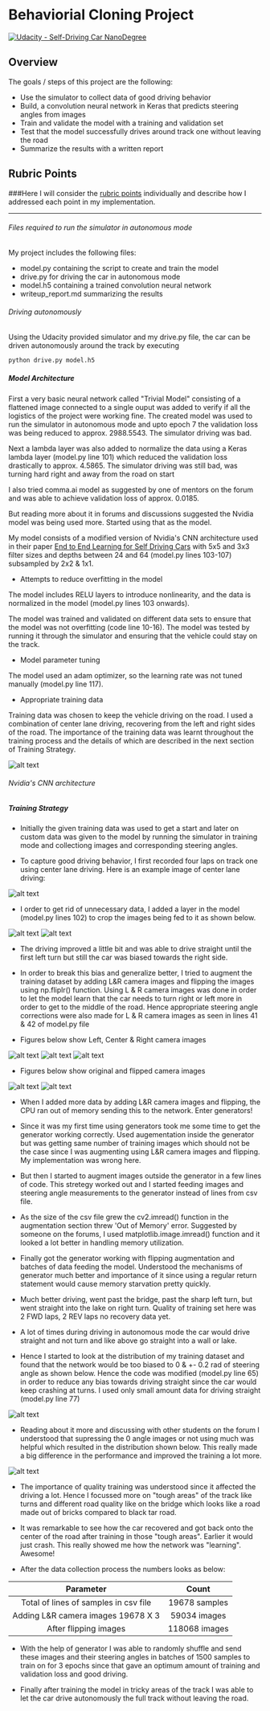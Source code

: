 # Behaviorial Cloning Project

[![Udacity - Self-Driving Car NanoDegree](https://s3.amazonaws.com/udacity-sdc/github/shield-carnd.svg)](http://www.udacity.com/drive)

Overview
---

The goals / steps of this project are the following:
* Use the simulator to collect data of good driving behavior
* Build, a convolution neural network in Keras that predicts steering angles from images
* Train and validate the model with a training and validation set
* Test that the model successfully drives around track one without leaving the road
* Summarize the results with a written report


[//]: # (Image References)

[image1]: ./examples/nvidia_model.JPG "Model Visualization"
[image2]: ./examples/dist1.png "Data Distribution"
[image3]: ./examples/dist2.png "Data Distribution 1"
[image4]: ./examples/center_cam.JPG "Center Cam"
[image5]: ./examples/cropped_image.JPG "Cropped Image"
[image6]: ./examples/cropped_image1.JPG "Cropped Image 1"
[image7]: ./examples/left_cam.JPG "L cam Image"
[image8]: ./examples/center_cam1.JPG "C cam Image 1"
[image9]: ./examples/right_cam.JPG "R cam Image"
[image10]: ./examples/original.JPG "Original Image"
[image11]: ./examples/flipped.JPG "Flipped Image"

## Rubric Points
###Here I will consider the [rubric points](https://review.udacity.com/#!/rubrics/432/view) individually and describe how I addressed each point in my implementation.  

---

###### Files required to run the simulator in autonomous mode

My project includes the following files:
* model.py containing the script to create and train the model
* drive.py for driving the car in autonomous mode
* model.h5 containing a trained convolution neural network 
* writeup_report.md summarizing the results

###### Driving autonomously
Using the Udacity provided simulator and my drive.py file, the car can be driven autonomously around the track by executing 
```sh
python drive.py model.h5
```

##### Model Architecture 

First a very basic neural network called "Trivial Model" consisting of a flattened image connected to a single ouput was added to verify if all the logistics of the project were working fine. The created model was used to run the simulator in autonomous mode and upto epoch 7 the validation loss was being reduced to approx. 2988.5543. The simulator driving was bad.

Next a lambda layer was also added to normalize the data using a Keras lambda layer (model.py line 101) which reduced the validation loss drastically to approx. 4.5865. The simulator driving was still bad, was turning hard right and away from the road on start

I also tried comma.ai model as suggested by one of mentors on the forum and was able to achieve validation loss of approx. 0.0185.

But reading more about it in forums and discussions suggested the Nvidia model was being used more. Started using that as the model.

My model consists of a modified version of Nvidia's CNN architecture used in their paper [End to End Learning for Self Driving Cars](http://images.nvidia.com/content/tegra/automotive/images/2016/solutions/pdf/end-to-end-dl-using-px.pdf)
with 5x5 and 3x3 filter sizes and depths between 24 and 64 (model.py lines 103-107) subsampled by 2x2 & 1x1. 

* Attempts to reduce overfitting in the model

The model includes RELU layers to introduce nonlinearity, and the data is normalized in the model (model.py lines 103 onwards). 

The model was trained and validated on different data sets to ensure that the model was not overfitting (code line 10-16). The model was tested by running it through the simulator and ensuring that the vehicle could stay on the track.

* Model parameter tuning

The model used an adam optimizer, so the learning rate was not tuned manually (model.py line 117).

* Appropriate training data

Training data was chosen to keep the vehicle driving on the road. I used a combination of center lane driving, recovering from the left and right sides of the road. The importance of the training data was learnt throughout the training process and the details of which are described in the next section of Training Strategy.

![alt text][image1]

###### Nvidia's CNN architecture 


##### Training Strategy

* Initially the given training data was used to get a start and later on custom data was given to the model by running the simulator in training mode and collectiong images and corresponding steering angles.

* To capture good driving behavior, I first recorded four laps on track one using center lane driving. Here is an example image of center lane driving:

![alt text][image4]

* I order to get rid of unnecessary data, I added a layer in the model (model.py lines 102) to crop the images being fed to it as shown below.

![alt text][image5] ![alt text][image6]

* The driving improved a little bit and was able to drive straight until the first left turn but still the car was biased towards the right side.

* In order to break this bias and generalize better, I tried to augment the training dataset by adding L&R camera images and flipping the images using np.fliplr() function. Using L & R camera images was done in order to let the model learn that the car needs to turn right or left more in order to get to the middle of the road. Hence appropriate steering angle corrections were also made for L & R camera images as seen in lines 41 & 42 of model.py file

* Figures below show Left, Center & Right camera images

![alt text][image7] ![alt text][image8] ![alt text][image9]

* Figures below show original and flipped camera images

![alt text][image10] ![alt text][image11]

* When I added more data by adding L&R camera images and flipping, the CPU ran out of memory sending this to the network. Enter generators!

* Since it was my first time using generators took me some time to get the generator working correctly. Used augementation inside the generator but was getting same number of training images which should not be the case since I was augmenting using L&R camera images and flipping. My implementation was wrong here.

* But then I started to augment images outside the generator in a few lines of code. This stretegy worked out and I started feeding images and steering angle measurements to the generator instead of lines from csv file.

* As the size of the csv file grew the cv2.imread() function in the augmentation section threw 'Out of Memory' error. Suggested by someone on the forums, I used matplotlib.image.imread() function and it looked a lot better in handling memory utilization.

* Finally got the generator working with flipping augmentation and batches of data feeding the model. Understood the mechanisms of generator much better and importance of it since using a regular return statement would cause memory starvation pretty quickly.

* Much better driving, went past the bridge, past the sharp left turn, but went straight into the lake on right turn. Quality of training set here was 2 FWD laps, 2 REV laps no recovery data yet.

* A lot of times during driving in autonomous mode the car would drive straight and not turn and like above go straight into a wall or lake.

* Hence I started to look at the distribution of my training dataset and found that the network would be too biased to 0 & +- 0.2 rad of steering angle as shown below. Hence the code was modified (model.py line 65) in order to reduce any bias towards driving straight since the car would keep crashing at turns. I used only small amount data for driving straight (model.py line 77)

![alt text][image2]

* Reading about it more and discussing with other students on the forum I understood that supressing the 0 angle images or not using much was helpful which resulted in the distribution shown below. This really made a big difference in the performance and improved the training a lot more.

![alt text][image3]

* The importance of quality training was understood since it affected the driving a lot. Hence I focussed more on "tough areas" of the track like turns and different road quality like on the bridge which looks like a road made out of bricks compared to black tar road. 

* It was remarkable to see how the car recovered and got back onto the center of the road after training in those "tough areas". Earlier it would just crash. This really showed me how the network was "learning". Awesome!

* After the data collection process the numbers looks as below:

| Parameter										|     Count				| 
|:---------------------------------------------:|:---------------------:| 
| Total of lines of samples in csv file 		| 19678 samples			| 
| Adding L&R camera images 19678 X 3			| 59034 images 			|
| After flipping images 						| 118068 images			|

* With the help of generator I was able to randomly shuffle and send these images and their steering angles in batches of 1500 samples to train on for 3 epochs since that gave an optimum amount of training and validation loss and good driving.

* Finally after training the model in tricky areas of the track I was able to let the car drive autonomously the full track without leaving the road.
